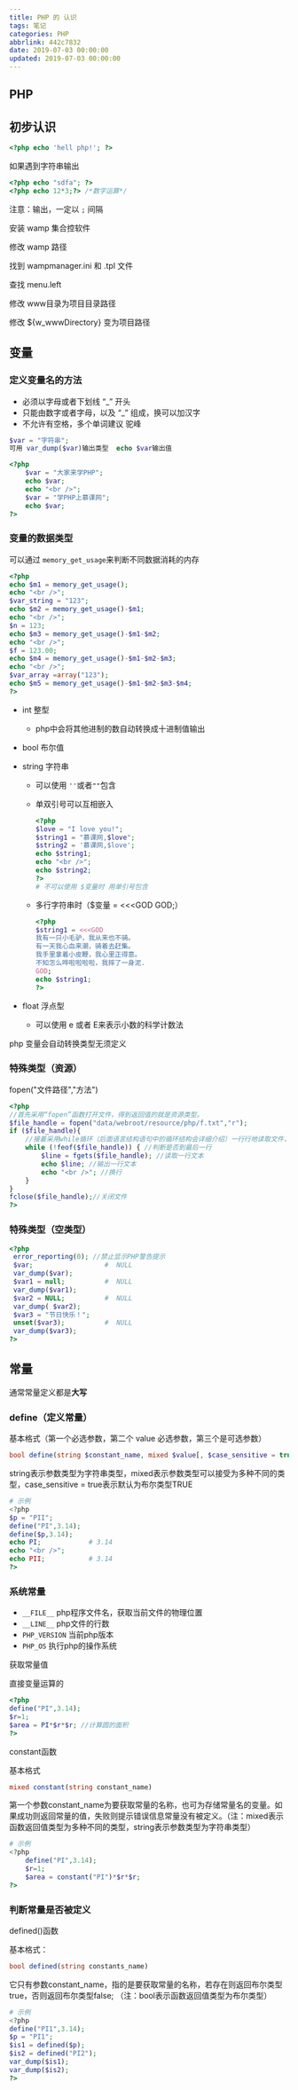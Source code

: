 ```yaml
---
title: PHP 的 认识
tags: 笔记
categories: PHP
abbrlink: 442c7832
date: 2019-07-03 00:00:00
updated: 2019-07-03 00:00:00
---
```


## PHP

## 初步认识

```php
<?php echo 'hell php!'; ?>
```

如果遇到字符串输出

```php
<?php echo "sdfa"; ?>
<?php echo 12*3;?> /*数字运算*/
```

注意：输出，一定以  `;` 间隔

安装 wamp 集合控软件

修改 wamp 路径

找到 wampmanager.ini 和 .tpl 文件

查找 menu.left

修改 www目录为项目目录路径

修改 ${w_wwwDirectory} 变为项目路径

<!-- more -->

## 变量

### 定义变量名的方法

- 必须以字母或者下划线 “_” 开头
- 只能由数字或者字母，以及 “_” 组成，换可以加汉字
- 不允许有空格，多个单词建议   驼峰

```php
$var = "字符串";
可用 var_dump($var)输出类型  echo $var输出值
```

```php
<?php
    $var = "大家来学PHP";
    echo $var;
	echo "<br />";
	$var = "学PHP上慕课网";
	echo $var;
?>
```

### 变量的数据类型

可以通过 `memory_get_usage`来判断不同数据消耗的内存

```php
<?php 
echo $m1 = memory_get_usage(); 
echo "<br />";
$var_string = "123";
echo $m2 = memory_get_usage()-$m1; 
echo "<br />";
$n = 123;
echo $m3 = memory_get_usage()-$m1-$m2; 
echo "<br />";
$f = 123.00; 
echo $m4 = memory_get_usage()-$m1-$m2-$m3; 
echo "<br />";
$var_array =array("123"); 
echo $m5 = memory_get_usage()-$m1-$m2-$m3-$m4; 
?>
```



- int    整型
  
  - php中会将其他进制的数自动转换成十进制值输出
  
- bool  布尔值

- string 字符串

  - 可以使用 `''`或者`""`包含

  - 单双引号可以互相嵌入

    ```php
    <?php 
    $love = "I love you!"; 
    $string1 = "慕课网,$love";
    $string2 = '慕课网,$love';
    echo $string1;
    echo "<br />";
    echo $string2;
    ?>
    # 不可以使用 $变量时 用单引号包含
    ```

  - 多行字符串时（$变量  =  <<<GOD   GOD;）

    ```php
    <?php 
    $string1 = <<<GOD
    我有一只小毛驴，我从来也不骑。
    有一天我心血来潮，骑着去赶集。
    我手里拿着小皮鞭，我心里正得意。
    不知怎么哗啦啦啦啦，我摔了一身泥.
    GOD;
    echo $string1;
    ?>
    ```

- float   浮点型

  - 可以使用 e 或者 E来表示小数的科学计数法

php 变量会自动转换类型无须定义

### 特殊类型（资源）

fopen("文件路径","方法") 

```php
<?php 
//首先采用“fopen”函数打开文件，得到返回值的就是资源类型。
$file_handle = fopen("data/webroot/resource/php/f.txt","r");
if ($file_handle){
    //接着采用while循环（后面语言结构语句中的循环结构会详细介绍）一行行地读取文件，然后输出每行的文字
    while (!feof($file_handle)) { //判断是否到最后一行
        $line = fgets($file_handle); //读取一行文本
        echo $line; //输出一行文本
        echo "<br />"; //换行
    }
}
fclose($file_handle);//关闭文件
?>
```

### 特殊类型（空类型）

```php
<?php 
 error_reporting(0); //禁止显示PHP警告提示
 $var;					#  NULL
 var_dump($var);
 $var1 = null;			#  NULL
 var_dump($var1);
 $var2 = NULL;			#  NULL
 var_dump( $var2);
 $var3 = "节日快乐！";
 unset($var3);			#  NULL
 var_dump($var3);
?>
```

## 常量

通常常量定义都是**大写**

### define（定义常量）

基本格式（第一个必选参数，第二个 value 必选参数，第三个是可选参数）

```php
bool define(string $constant_name, mixed $value[, $case_sensitive = true])
```

string表示参数类型为字符串类型，mixed表示参数类型可以接受为多种不同的类型，case_sensitive = true表示默认为布尔类型TRUE

```php
# 示例
<?php
$p = "PII";
define("PI",3.14);
define($p,3.14);
echo PI;			# 3.14
echo "<br />";
echo PII;			# 3.14
?>
```

### 系统常量

- `__FILE__`   php程序文件名，获取当前文件的物理位置
- `__LINE__`  php文件的行数 
- `PHP_VERSION`  当前php版本
- `PHP_OS`        执行php的操作系统

获取常量值

直接变量运算的

```php
<?php
define("PI",3.14);
$r=1;
$area = PI*$r*$r; //计算圆的面积
?>
```

constant函数

基本格式

```php
mixed constant(string constant_name)
```

第一个参数constant_name为要获取常量的名称，也可为存储常量名的变量。如果成功则返回常量的值，失败则提示错误信息常量没有被定义。（注：mixed表示函数返回值类型为多种不同的类型，string表示参数类型为字符串类型）

```php
# 示例
<?php 
	define("PI",3.14);
	$r=1;
	$area = constant("PI")*$r*$r;
?>
```

### 判断常量是否被定义

defined()函数

基本格式：

```php
bool defined(string constants_name)
```

它只有参数constant_name，指的是要获取常量的名称，若存在则返回布尔类型true，否则返回布尔类型false; （注：bool表示函数返回值类型为布尔类型）

```php
# 示例
<?php 
define("PI1",3.14);
$p = "PI1";
$is1 = defined($p);
$is2 = defined("PI2");
var_dump($is1);
var_dump($is2);
?>
```

